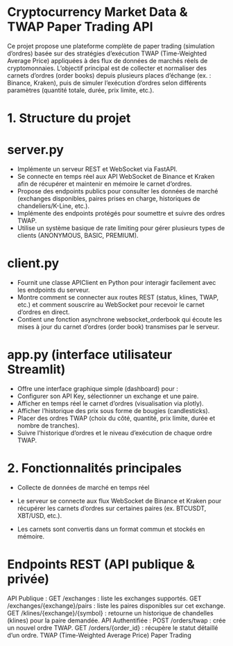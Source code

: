 # Cryptocurrency Market Data & TWAP Paper Trading API

Ce projet propose une plateforme complète de paper trading (simulation d’ordres) basée sur des stratégies d’exécution TWAP (Time-Weighted Average Price) appliquées à des flux de données de marchés réels de cryptomonnaies. L’objectif principal est de collecter et normaliser des carnets d’ordres (order books) depuis plusieurs places d’échange (ex. : Binance, Kraken), puis de simuler l’exécution d’ordres selon différents paramètres (quantité totale, durée, prix limite, etc.).

# 1. Structure du projet

# server.py

- Implémente un serveur REST et WebSocket via FastAPI.
- Se connecte en temps réel aux API WebSocket de Binance et Kraken afin de récupérer et maintenir en mémoire le carnet d’ordres.
- Propose des endpoints publics pour consulter les données de marché (exchanges disponibles, paires prises en charge, historiques de chandeliers/K-Line, etc.).
- Implémente des endpoints protégés pour soumettre et suivre des ordres TWAP.
- Utilise un système basique de rate limiting pour gérer plusieurs types de clients (ANONYMOUS, BASIC, PREMIUM).

# client.py

- Fournit une classe APIClient en Python pour interagir facilement avec les endpoints du serveur.
- Montre comment se connecter aux routes REST (status, klines, TWAP, etc.) et comment souscrire au WebSocket pour recevoir le carnet d’ordres en direct.
- Contient une fonction asynchrone websocket_orderbook qui écoute les mises à jour du carnet d’ordres (order book) transmises par le serveur.

# app.py (interface utilisateur Streamlit)

- Offre une interface graphique simple (dashboard) pour :
- Configurer son API Key, sélectionner un exchange et une paire.
- Afficher en temps réel le carnet d’ordres (visualisation via plotly).
- Afficher l’historique des prix sous forme de bougies (candlesticks).
- Placer des ordres TWAP (choix du côté, quantité, prix limite, durée et nombre de tranches).
- Suivre l’historique d’ordres et le niveau d’exécution de chaque ordre TWAP.
  
# 2. Fonctionnalités principales

- Collecte de données de marché en temps réel

- Le serveur se connecte aux flux WebSocket de Binance et Kraken pour récupérer les carnets d’ordres sur certaines paires (ex. BTCUSDT, XBT/USD, etc.).
- Les carnets sont convertis dans un format commun et stockés en mémoire.
  
# Endpoints REST (API publique & privée)

API Publique :
GET /exchanges : liste les exchanges supportés.
GET /exchanges/{exchange}/pairs : liste les paires disponibles sur cet exchange.
GET /klines/{exchange}/{symbol} : retourne un historique de chandelles (klines) pour la paire demandée.
API Authentifiée :
POST /orders/twap : crée un nouvel ordre TWAP.
GET /orders/{order_id} : récupère le statut détaillé d’un ordre.
TWAP (Time-Weighted Average Price) Paper Trading

